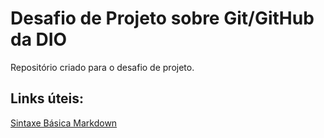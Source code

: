 # Desafio de Projeto sobre Git/GitHub da DIO    
Repositório criado para o desafio de projeto.

## Links úteis:
[Sintaxe Básica Markdown](https://www.markdownguide.org/basic-syntax/)
